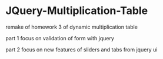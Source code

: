 # JQuery-Multiplication-Table

remake of homework 3 of dynamic multiplication table

part 1 focus on validation of form with jquery


part 2 focus on new features of sliders and tabs from jquery ui

